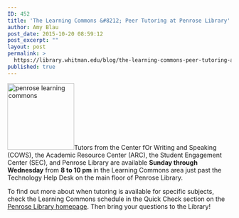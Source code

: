 ```yaml
---
ID: 452
title: 'The Learning Commons &#8212; Peer Tutoring at Penrose Library'
author: Amy Blau
post_date: 2015-10-20 08:59:12
post_excerpt: ""
layout: post
permalink: >
  https://library.whitman.edu/blog/the-learning-commons-peer-tutoring-at-penrose-library/
published: true
---
```

<img class="alignleft wp-image-453 size-thumbnail" src="https://library.whitman.edu/blog/wp-content/uploads/sites/4/2015/10/penroselearningcommons-150x150.png" alt="penrose learning commons" width="150" height="150" />Tutors from the Center fOr Writing and Speaking (COWS), the Academic Resource Center (ARC), the Student Engagement Center (SEC), and Penrose Library are available <b>Sunday through Wednesday</b> from <b>8 to 10 pm</b> in the Learning Commons area just past the Technology Help Desk on the main floor of Penrose Library.

To find out more about when tutoring is available for specific subjects, check the Learning Commons schedule in the Quick Check section on the <a href="https://library.whitman.edu/">Penrose Library homepage</a>. Then bring your questions to the Library!

&nbsp;